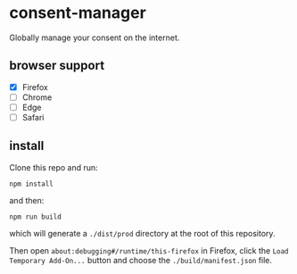 # consent-manager

Globally manage your consent on the internet.

## browser support

- [x] Firefox
- [ ] Chrome
- [ ] Edge
- [ ] Safari

## install

Clone this repo and run:

```
npm install
```

and then:

```
npm run build
```

which will generate a `./dist/prod` directory at the root of this repository.

Then open `about:debugging#/runtime/this-firefox` in Firefox, click the `Load Temporary Add-On...` button and choose the `./build/manifest.json` file.
